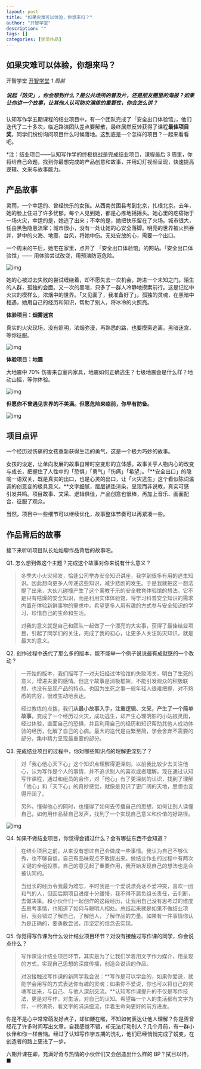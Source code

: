 ```yaml
---
layout: post
title: "如果灾难可以体验，你想来吗？"
author: "开智学堂"
description: ""
tags: []
categories: [学员作品]
---
```


## 如果灾难可以体验，你想来吗？

开智学堂 [开智学堂](<javascript:void(0);>) _1 周前_

##### 说起「防灾」，你会想到什么？是公共场所的普及片，还是朋友圈里的海报？如果让你讲一个故事，让其他人认可防灾演练的重要性，你会怎么讲？

认知写作学五期课程的结业项目中，有一个团队完成了「安全出口体验馆」，他们迭代了二十多次，临近路演团队差点要解散，最终居然反转获得了课程**最佳项目奖**，同学们纷纷询问项目什么时候落地。这到底是一个怎样的项目？一起来看看吧。

\*注：结业项目——认知写作学的终极挑战是完成结业项目，课程最后 3 周里，你将给自己命题，找到你最想完成的产品创意和故事，并用幻灯视频呈现，快速提高逻辑、文采与故事能力。

## 产品故事

灵雨，一个幸运的、曾经快乐的女孩。从西南贫困县考到北京，扎根北京。去年，她的脸上住进了许多忧郁。每个人见到她，都是心疼地摇摇头。她心里的疙瘩始于一场火灾，幸运的是，她逃了出来；不幸的是，她把快乐留在了火场。城市很大，任由黑色隐患流窜；城市很小，没有一处让她的心安全落脚。明亮的世界被火熊吞并，梦中的火海、地震、台风，将她中伤。无处安放的心，需要一个出口。

一个周末的午后，她宅在家里，点开了 「安全出口体验馆」的网站。「安全出口体验馆」—— 用体验尝试改变，用预演防范危险。

![img](https://mmbiz.qpic.cn/mmbiz_png/ice5enJHe2Tia5Q6CxzFTjX6yjK5x6W2ONQ62yUV2ftpnur9kbcCf9gF0R97VOZOwID1LWDkDMzxTyvvn3fnFapw/640?wx_fmt=png)

她的心被过去失败的尝试缠绕着，却不愿失去一次机会，跨进一个未知之门。陌生的人群，孤独的会面。又一次的黑暗，只多了一群人冷静地摸索前行。这是记忆中火灾的模样么，浓烟中的世界。「又见面了，我准备好了」。孤独的灵魂，在黑暗中相遇，她用自己的经历和知识，帮助了别人，将冰冷的火照亮。

**体验项目：烟雾迷宫**

真实的火灾现场，没有照明，浓烟弥漫，再熟悉的路，也要摸索逃离。黑暗迷宫，等你征服。

![img](https://mmbiz.qpic.cn/mmbiz_gif/ice5enJHe2Tia5Q6CxzFTjX6yjK5x6W2ONgJzZkpBggbibKn1ibpdBvpsttlYaDB73Gch5vArwiaXXKQyoHkwTUmniag/640?wx_fmt=gif)

**体验项目：地震**

大地震中 70% 伤害来自室内家具，地震如何正确逃生？七级地震会是什么样？地动山摇，等你体验。

![img](https://mmbiz.qpic.cn/mmbiz_gif/ice5enJHe2Tia5Q6CxzFTjX6yjK5x6W2ONe7kqAicN9Vj2ObOTqYA9AfRMFUDOicNDMSSCfmDvtsYeribQSgScWECiaw/640?wx_fmt=gif)

**但愿你不曾遇见世界的不美满。但愿危险来临前，你早有防备。**

![img](https://mmbiz.qpic.cn/mmbiz_jpg/ice5enJHe2Tia5Q6CxzFTjX6yjK5x6W2ONGa6RvsuYIbprSvDDTb6GXZibKXSRv0xF7YFQstDoQB72oCnCFppzt8w/640?wx_fmt=jpeg)

###

## 项目点评

一个经历过伤痛的女孩重新获得生活的勇气，这是一个极为巧妙的故事。

女孩的设定，让单向发展的故事自带时空变形的立体感。故事关乎人物内心的改变与成长，把握住了人性中的「恐惧」「勇气」「伤痛」「希望」。「**安全出口」的隐喻一语双关，既是真实的出口，也是心灵的出口，让「火灾逃生」这个看似陈词滥调的创意变的极具意义。**文字细腻，层层铺垫渲染，呈现而非说教，真实可感引发共鸣。项目故事、文采、逻辑俱佳，产品创意也很棒，再加上音乐、画面配合，征服了观众。

当然，项目中一些细节可以继续优化，故事整体节奏可以再紧凑一些。

## 作品背后的故事

接下来听听项目队长灿灿聊作品背后的故事吧。

Q1. 怎么想到做这个主题？完成这个故事对你来说有什么意义？

> 冬季大小火灾频发，恰逢公司举办安全知识讲座，我学到很多有用的逃生知识。因此想向更多人传递这些知识，减少悲剧的发生。于是我就把这一想法提了出来，大伙儿碰撞产生了这个寓教于乐的安全教育体验馆的想法。它不是只有枯燥的安全知识，而是利用实体体验馆，将学习科普安全知识的需求内置在体验新鲜事物的需求中。希望更多人用有趣的方式参与安全知识的学习，珍惜自己的生命和生活。
>
> 对我的意义就是自己和团队一起做了一个漂亮的大实事，获得了最佳结业项目，引起了同学们的关注，完成了我的初心，让更多人关注防灾知识，就是最大的意义。

Q2. 创作过程中迭代了那么多的版本，能不能举一个例子说说最有成就感的一个改动？

> 一开始的版本，我们描写了一对夫妇经过体验馆的失败闯关，明白了生死的意义，增进夫妻的感情。但这个故事是消极框架，不能引发观众的积极联想，也没有呈现产品的特点。也因为生死之事一般年轻人很难把握，对不熟悉的内容，很难生动地表达。
>
> 经过教练的点拨，我们**从最小故事入手，注重逻辑、文采，产生了一个简单故事**，变成了一个经历过火灾，成功逃生，却产生心理阴影的小姑娘灵雨，经过体验，直面自己的恐惧，并且利用自己的经历和知识帮助其他人成功体验的经历，化解了自己的心病。最大的迭代是由繁至简，学会舍弃不需要的部分，集中精力呈现最重要的部分。

Q3. 完成结业项目的过程中，你对哪些知识点的理解更深刻了？

> 对「我心他心天下心」这个知识点理解得更深刻。以前我比较少去关注他心，认为写作是个人的事情，并不追求别人的喜欢或者理解。现在通过认知写作课程，通过和组员的合作，对「他心」有了更深刻的认识，找到了理解「他心」和「天下心」的奇妙感觉，就像是见识了更广阔的天地，思想也变得开阔了。
>
> 另外，懂得他心的同时，也懂得了如何去传播自己的思想，如何让别人读懂自己，如何用作品替自己发声，找到了一个实现自己意义和价值的好路径。

![img](https://mmbiz.qpic.cn/mmbiz_jpg/ice5enJHe2ThUbhQiaYNKiaOrvm22ITkm3Mklpyuj3Le4x3TQiac0aytWsg4ZxDOWOmic7cb9Y91B4qudfdtuHvMjJA/640?wx_fmt=jpeg)

Q4. 如果不做结业项目，你觉得会错过什么？会有哪些东西不会知道？

> 在结业项目之前，从来没有想过自己会做成一些事情。我认为自己不够优秀，也不够自信，自己有品味观点不敢提出来。做结业作业的过程中有两次关键的全组投票，自己的意见起了重要作用，我开始发现自己的想法也是会被认同的。
>
> 当组长的经历令我最为难忘，平时我是一个爱说漂亮话不爱冲突，喜欢一团和气的人，但因后期项目进度十分缓慢，我不得不肩负组长责任，去判断，去做决策。和小伙伴们一起创作的这段经历，让我用自己没有思考过的维度去思考事情，也知道了如何与聪明人相处。总结起来就是如果不做结业项目，我会错过了解自己，了解他人，了解作品的力量。如果有一件事情你认为是正确的，要勇敢尝试，用坚定的信念去实现。

Q5. 你觉得写作课为什么设计结业项目环节？对没有接触过写作课的同学，你会说点什么？

> 写作课设计结业项目环节，其实是为了让我们学着用文字作为媒介，用呈现的方式，实现自己思想的深度传播，创造会说话的作品。
>
> 对没接触过写作课的新同学我会说：**写作是可以学会的，如果你爱说，就能学会用写的方式表达你有趣的灵魂；如果你不爱说，你也可以将自己的灵魂写出来，与自己、与他人深刻交流。**认知写作课提升的不仅是写作技法，更是对写作，对生活，对自己的认知。希望每一个人的生活都有文字为伴，一杯清茶，看文字的涓涓细流，伴着生命向更好的前方进发。

你是不是心中常常萌发好点子，却如鲠在喉，不知如何表达让他人理解？你是否曾经花了许多时间写出文章，自我感觉不错，却无法打动别人？几个月前，有一群小伙伴和你一样苦恼。经过了认知写作学五期的洗礼，他们已经悄悄完成了蜕变，在创造者的路上更进了一步。

六期开课在即，充满好奇与热情的小伙伴们又会创造出什么样的 BP？拭目以待。■

